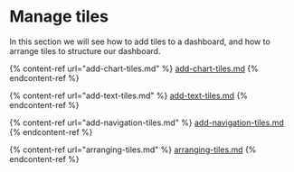 # Manage tiles

In this section we will see how to add tiles to a dashboard, and how to arrange tiles to structure our dashboard.

{% content-ref url="add-chart-tiles.md" %}
[add-chart-tiles.md](add-chart-tiles.md)
{% endcontent-ref %}

{% content-ref url="add-text-tiles.md" %}
[add-text-tiles.md](add-text-tiles.md)
{% endcontent-ref %}

{% content-ref url="add-navigation-tiles.md" %}
[add-navigation-tiles.md](add-navigation-tiles.md)
{% endcontent-ref %}

{% content-ref url="arranging-tiles.md" %}
[arranging-tiles.md](arranging-tiles.md)
{% endcontent-ref %}
